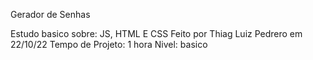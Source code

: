 Gerador de Senhas

Estudo basico sobre: JS, HTML E CSS
Feito por Thiag Luiz Pedrero em 22/10/22
Tempo de Projeto: 1 hora
Nivel: basico
